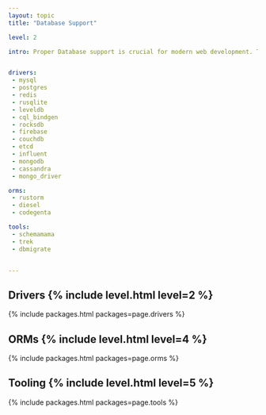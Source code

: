 ```yaml
---
layout: topic
title: "Database Support"

level: 2

intro: Proper Database support is crucial for modern web development. This page gives an overview of the various drivers, ORMs, integrations and tools.


drivers:
 - mysql
 - postgres
 - redis
 - rusqlite
 - leveldb
 - cql_bindgen
 - rocksdb
 - firebase
 - couchdb
 - etcd
 - influent
 - mongodb
 - cassandra
 - mongo_driver

orms:
 - rustorm
 - diesel
 - codegenta

tools:
 - schemamama
 - trek
 - dbmigrate


---
```


<h2>Drivers  {% include level.html level=2 %}</h2>

{% include packages.html packages=page.drivers %}

<h2>ORMs  {% include level.html level=4 %}</h2>

{% include packages.html packages=page.orms %}

<h2>Tooling  {% include level.html level=5 %}</h2>

{% include packages.html packages=page.tools %}
